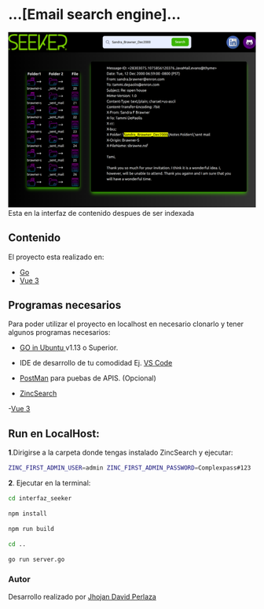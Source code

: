 # ...[Email search engine]...
![ image ](../view_proyect.png)
Esta en la interfaz de contenido despues de ser indexada

## Contenido
El proyecto esta realizado en:

- [Go](https://go.dev/)
- [Vue 3 ](https://vuejs.org/)

## Programas necesarios

Para poder utilizar el proyecto en localhost en necesario clonarlo y tener algunos programas necesarios:

- [GO in Ubuntu ](https://www.digitalocean.com/community/tutorials/how-to-install-go-on-ubuntu-20-04) v1.13 o Superior.
- IDE de desarrollo de tu comodidad Ej. [VS Code](https://code.visualstudio.com/download)
- [PostMan](https://www.postman.com/downloads/) para puebas de APIS. (Opcional)

- [ZincSearch](https://zincsearch.com/)

-[Vue 3](https://vuejs.org/guide/quick-start.html)


## Run en LocalHost:
 
**1**.Dirigirse a la carpeta donde tengas instalado ZincSearch y ejecutar:
```bash
ZINC_FIRST_ADMIN_USER=admin ZINC_FIRST_ADMIN_PASSWORD=Complexpass#123 ./zinc
```
**2**. Ejecutar en la terminal:
```bash
cd interfaz_seeker
```
```bash
npm install
```
```bash
npm run build
```
```bash
cd ..
```
```bash
go run server.go
```


### Autor

Desarrollo realizado por [Jhojan David Perlaza](https://github.com/jhojanperlaza)